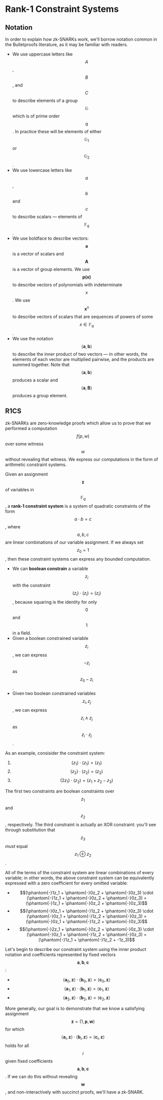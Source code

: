 # Rank-1 Constraint Systems

## Notation

In order to explain how zk-SNARKs work, we'll borrow notation common in the Bulletproofs literature, as it may be familiar with readers.

* We use uppercase letters like $$A$$, $$B$$, and $$C$$ to describe elements of a group $$\mathbb{G}$$ which is of prime order $$q$$. In practice these will be elements of either $$\mathbb{G}_1$$ or $$\mathbb{G}_2$$.
* We use lowercase letters like $$a$$, $$b$$ and $$c$$ to describe scalars — elements of $$\mathbb{F}_q$$.
* We use boldface to describe vectors: $$\textbf{a}$$ is a vector of scalars and $$\textbf{A}$$ is a vector of group elements. We use $$\textbf{p(x)}$$ to describe vectors of polynomials with indeterminate $$x$$. We use $$\textbf{x}^n$$ to describe vectors of scalars that are sequences of powers of some $$x \in \mathbb{F}_q$$.
* We use the notation $$\langle \textbf{a}, \textbf{b} \rangle$$ to describe the inner product of two vectors — in other words, the elements of each vector are multiplied pairwise, and the products are summed together. Note that $$\langle \textbf{a}, \textbf{b} \rangle$$ produces a scalar and $$\langle \textbf{a}, \textbf{B} \rangle$$ produces a group element.

## R1CS

zk-SNARKs are zero-knowledge proofs which allow us to prove that we performed a computation $$f(p, w)$$ over some witness $$w$$ without revealing that witness. We express our computations in the form of arithmetic constraint systems.

Given an assignment $$\textbf{z}$$ of variables in $$\mathbb{F}_q$$, a **rank-1 constraint system** is a system of quadratic constraints of the form $$a \cdot b = c$$, where $$a, b, c$$ are linear combinations of our variable assignment. If we always set $$z_0 = 1$$, then these constraint systems can express any bounded computation.

* We can **boolean constrain** a variable $$z_i$$ with the constraint $$(z_i) \cdot (z_i) = (z_i)$$, because squaring is the identity for only $$0$$ and $$1$$ in a field.
* Given a boolean constrained variable $$z_i$$, we can express $$\neg z_i$$ as $$z_0 - z_i$$.
* Given two boolean constrained variables $$z_i, z_j$$, we can express $$z_i \land z_j$$ as $$z_i \cdot z_j$$.

As an example, consisider the constraint system:

1. $$(z_1) \cdot (z_1) = (z_1)$$
2. $$(z_2) \cdot (z_2) = (z_2)$$
3. $$(2z_1) \cdot (z_2) = (z_1 + z_2 - z_3)$$

The first two constraints are boolean constraints over $$z_1$$ and $$z_2$$, respectively. The third constraint is actually an XOR constraint: you'll see through substitution that $$z_3$$ *must* equal $$z_1 \oplus z_2$$.

All of the terms of the constraint system are linear combinations of every variable; in other words, the above constraint system can be equivalently expressed with a zero coefficient for every omitted variable:

* $$(\phantom{-}1z_1 + \phantom{-}0z_2 + \phantom{-}0z_3) \cdot (\phantom{-}1z_1 + \phantom{-}0z_2 + \phantom{-}0z_3) = (\phantom{-}1z_1 + \phantom{-}0z_2 + \phantom{-}0z_3)$$
* $$(\phantom{-}0z_1 + \phantom{-}1z_2 + \phantom{-}0z_3) \cdot (\phantom{-}0z_1 + \phantom{-}1z_2 + \phantom{-}0z_3) = (\phantom{-}0z_1 + \phantom{-}1z_2 + \phantom{-}0z_3)$$
* $$(\phantom{-}2z_1 + \phantom{-}0z_2 + \phantom{-}0z_3) \cdot (\phantom{-}0z_1 + \phantom{-}1z_2 + \phantom{-}0z_3) = (\phantom{-}1z_1 + \phantom{-}1z_2 + -1z_3)$$

Let's begin to describe our constraint system using the inner product notation and coefficients represented by fixed vectors $$\textbf{a}, \textbf{b}, \textbf{c}$$:

* $$\langle \textbf{a}_0, \textbf{z} \rangle \cdot \langle \textbf{b}_0, \textbf{z} \rangle = \langle \textbf{c}_0, \textbf{z} \rangle$$
* $$\langle \textbf{a}_1, \textbf{z} \rangle \cdot \langle \textbf{b}_1, \textbf{z} \rangle = \langle \textbf{c}_1, \textbf{z} \rangle$$
* $$\langle \textbf{a}_2, \textbf{z} \rangle \cdot \langle \textbf{b}_2, \textbf{z} \rangle = \langle \textbf{c}_2, \textbf{z} \rangle$$

More generally, our goal is to demonstrate that we know a satisfying assignment $$\textbf{z} = (1, \textbf{p}, \textbf{w})$$ for which $$\langle \textbf{a}_i, \textbf{z} \rangle \cdot \langle \textbf{b}_i, \textbf{z} \rangle = \langle \textbf{c}_i, \textbf{z} \rangle$$ holds for all $$i$$ given fixed coefficients $$\textbf{a}, \textbf{b}, \textbf{c}$$. If we can do this without revealing $$\textbf{w}$$, and non-interactively with succinct proofs, we'll have a zk-SNARK.
